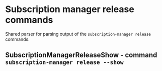 Subscription manager release commands
=====================================

Shared parser for parsing output of the ``subscription-manager release``
commands.

SubscriptionManagerReleaseShow - command ``subscription-manager release --show``
--------------------------------------------------------------------------------